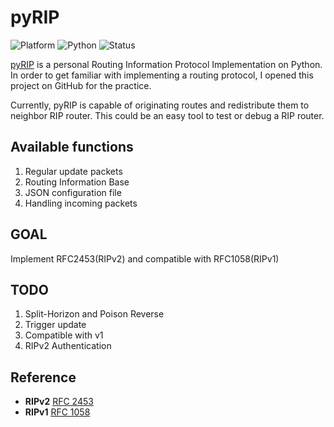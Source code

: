 # pyRIP
![Platform](https://img.shields.io/badge/Platform-Windows-lightgrey.svg) ![Python](https://img.shields.io/badge/Python-3.5.1-blue.svg) ![Status](https://img.shields.io/badge/Status-Under_Development-ff5533.svg)

[pyRIP](https://github.com/hankofficer/pyRIP) is a personal Routing Information Protocol Implementation on Python. In order to get familiar with implementing a routing protocol, I opened this project on GitHub for the practice.

Currently, pyRIP is capable of originating routes and redistribute them to neighbor RIP router. This could be an easy tool to test or debug a RIP router.

## Available functions
1. Regular update packets
2. Routing Information Base
3. JSON configuration file
4. Handling incoming packets

## GOAL
Implement RFC2453(RIPv2) and compatible with RFC1058(RIPv1)

## TODO
1. Split-Horizon and Poison Reverse
2. Trigger update
3. Compatible with v1
4. RIPv2 Authentication

## Reference
* **RIPv2** [RFC 2453](http://tools.ietf.org/html/rfc2453)
* **RIPv1** [RFC 1058](http://tools.ietf.org/html/rfc1058)
